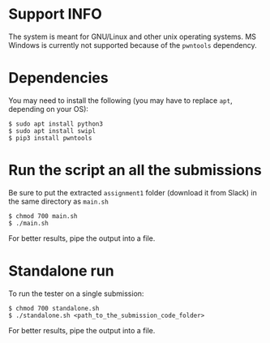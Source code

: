 # Support INFO

The system is meant for GNU/Linux and other unix operating systems.
MS Windows is currently not supported because of the `pwntools` dependency.

# Dependencies

You may need to install the following (you may have to replace `apt`, depending on your OS):

```console
$ sudo apt install python3
$ sudo apt install swipl
$ pip3 install pwntools
```

# Run the script an all the submissions

Be sure to put the extracted `assignment1` folder (download it from Slack) in the same directory as `main.sh`

```console
$ chmod 700 main.sh
$ ./main.sh
```

For better results, pipe the output into a file.

# Standalone run

To run the tester on a single submission:

```console
$ chmod 700 standalone.sh
$ ./standalone.sh <path_to_the_submission_code_folder>
```

For better results, pipe the output into a file.